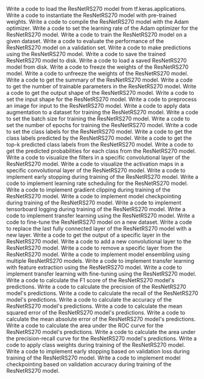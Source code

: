 Write a code to load the ResNetRS270 model from tf.keras.applications.
Write a code to instantiate the ResNetRS270 model with pre-trained weights.
Write a code to compile the ResNetRS270 model with the Adam optimizer.
Write a code to set the learning rate of the Adam optimizer for the ResNetRS270 model.
Write a code to train the ResNetRS270 model on a given dataset.
Write a code to evaluate the performance of the ResNetRS270 model on a validation set.
Write a code to make predictions using the ResNetRS270 model.
Write a code to save the trained ResNetRS270 model to disk.
Write a code to load a saved ResNetRS270 model from disk.
Write a code to freeze the weights of the ResNetRS270 model.
Write a code to unfreeze the weights of the ResNetRS270 model.
Write a code to get the summary of the ResNetRS270 model.
Write a code to get the number of trainable parameters in the ResNetRS270 model.
Write a code to get the output shape of the ResNetRS270 model.
Write a code to set the input shape for the ResNetRS270 model.
Write a code to preprocess an image for input to the ResNetRS270 model.
Write a code to apply data augmentation to a dataset for training the ResNetRS270 model.
Write a code to set the batch size for training the ResNetRS270 model.
Write a code to set the number of epochs for training the ResNetRS270 model.
Write a code to set the class labels for the ResNetRS270 model.
Write a code to get the class labels predicted by the ResNetRS270 model.
Write a code to get the top-k predicted class labels from the ResNetRS270 model.
Write a code to get the predicted probabilities for each class from the ResNetRS270 model.
Write a code to visualize the filters in a specific convolutional layer of the ResNetRS270 model.
Write a code to visualize the activation maps in a specific convolutional layer of the ResNetRS270 model.
Write a code to implement early stopping during training of the ResNetRS270 model.
Write a code to implement learning rate scheduling for the ResNetRS270 model.
Write a code to implement gradient clipping during training of the ResNetRS270 model.
Write a code to implement model checkpointing during training of the ResNetRS270 model.
Write a code to implement tensorboard logging during training of the ResNetRS270 model.
Write a code to implement transfer learning using the ResNetRS270 model.
Write a code to fine-tune the ResNetRS270 model on a new dataset.
Write a code to replace the last fully connected layer of the ResNetRS270 model with a new layer.
Write a code to get the output of a specific layer in the ResNetRS270 model.
Write a code to add a new convolutional layer to the ResNetRS270 model.
Write a code to remove a specific layer from the ResNetRS270 model.
Write a code to implement model ensembling using multiple ResNetRS270 models.
Write a code to implement transfer learning with feature extraction using the ResNetRS270 model.
Write a code to implement transfer learning with fine-tuning using the ResNetRS270 model.
Write a code to calculate the F1 score of the ResNetRS270 model's predictions.
Write a code to calculate the precision of the ResNetRS270 model's predictions.
Write a code to calculate the recall of the ResNetRS270 model's predictions.
Write a code to calculate the accuracy of the ResNetRS270 model's predictions.
Write a code to calculate the mean squared error of the ResNetRS270 model's predictions.
Write a code to calculate the mean absolute error of the ResNetRS270 model's predictions.
Write a code to calculate the area under the ROC curve for the ResNetRS270 model's predictions.
Write a code to calculate the area under the precision-recall curve for the ResNetRS270 model's predictions.
Write a code to apply class weights during training of the ResNetRS270 model.
Write a code to implement early stopping based on validation loss during training of the ResNetRS270 model.
Write a code to implement model checkpointing based on validation accuracy during training of the ResNetRS270 model.
